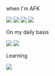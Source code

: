 <!--
### Hi there 👋

**daruca/daruca** is a ✨ _special_ ✨ repository because its `README.md` (this file) appears on your GitHub profile.

Here are some ideas to get you started:

- 🔭 I’m currently working on ...
- 🌱 I’m currently learning ...
- 👯 I’m looking to collaborate on ...
- 🤔 I’m looking for help with ...
- 💬 Ask me about ...
- 📫 How to reach me: ...
- 😄 Pronouns: ...
- ⚡ Fun fact: ...
-->
<p>when I'm AFK</p>

<img src="https://img.shields.io/badge/Playstation%205-003791?style=for-the-badge&logo=playstation-5&logoColor=white>">
<img src="https://img.shields.io/badge/steam-%23000000.svg?style=for-the-badge&logo=steam&logoColor=white)">
<img src="https://img.shields.io/badge/battle.net-%2300AEFF.svg?style=for-the-badge&logo=battle.net&logoColor=white)">
<img src="https://img.shields.io/badge/Switch-E60012?style=for-the-badge&logo=nintendo-switch&logoColor=white)">

<p>On my daily basis</p>
<img src="https://img.shields.io/badge/chatGPT-74aa9c?style=for-the-badge&logo=openai&logoColor=white)">
<img src="https://img.shields.io/badge/SAP-0FAAFF?style=for-the-badge&logo=sap&logoColor=white)">

<p>Learning</p>
<img src="https://img.shields.io/badge/swift-F54A2A?style=for-the-badge&logo=swift&logoColor=white)">
